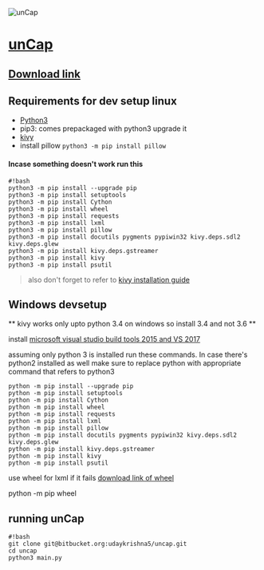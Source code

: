 ![unCap](https://raw.githubusercontent.com/udaykrishna/unCap/master/res/uncap.png)
# [unCap](https://github.com/udaykrishna/unCap/wiki)

## [Download link](https://github.com/udaykrishna/unCap/releases/tag/1.0.0)

## Requirements for dev setup linux
- [Python3](https://www.python.org/downloads/)
- pip3: comes prepackaged with python3 upgrade it
- [kivy](https://kivy.org/docs/installation/installation.html)
- install pillow
```python3 -m pip install pillow```

#### Incase something doesn't work run this
```
#!bash
python3 -m pip install --upgrade pip
python3 -m pip install setuptools
python3 -m pip install Cython
python3 -m pip install wheel
python3 -m pip install requests
python3 -m pip install lxml 
python3 -m pip install pillow
python3 -m pip install docutils pygments pypiwin32 kivy.deps.sdl2 kivy.deps.glew
python3 -m pip install kivy.deps.gstreamer 
python3 -m pip install kivy
python3 -m pip install psutil

```

> also don't forget to refer to [kivy installation guide](https://kivy.org/docs/installation/installation.html)


## Windows devsetup 
** kivy works only upto python 3.4 on windows so install 3.4 and not 3.6 **

install [microsoft visual studio build tools 2015 and VS 2017](http://landinghub.visualstudio.com/visual-cpp-build-tools)

assuming only python 3 is installed run these commands. In case there's python2 installed as well make sure to replace python with appropriate command that refers to python3
```
python -m pip install --upgrade pip
python -m pip install setuptools
python -m pip install Cython
python -m pip install wheel
python -m pip install requests
python -m pip install lxml 
python -m pip install pillow
python -m pip install docutils pygments pypiwin32 kivy.deps.sdl2 kivy.deps.glew
python -m pip install kivy.deps.gstreamer
python -m pip install kivy
python -m pip install psutil

```
use wheel for lxml if it fails [download link of wheel](http://www.lfd.uci.edu/~gohlke/pythonlibs/#lxml)

python -m pip wheel <name of the wheel downloaded>




## running unCap
```
#!bash
git clone git@bitbucket.org:udaykrishna5/uncap.git
cd uncap
python3 main.py
```
